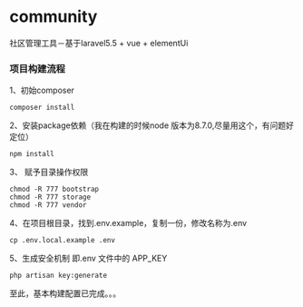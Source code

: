 # community
社区管理工具－基于laravel5.5 + vue + elementUi

### 项目构建流程

1、初始composer
```
composer install
```
2、安装package依赖（我在构建的时候node 版本为8.7.0,尽量用这个，有问题好定位）
```
npm install
```
3、 赋予目录操作权限
```
chmod -R 777 bootstrap
chmod -R 777 storage
chmod -R 777 vendor
```
4、在项目根目录，找到.env.example，复制一份，修改名称为.env
```
cp .env.local.example .env
```
5、生成安全机制 即.env 文件中的 APP_KEY
```
php artisan key:generate
```

至此，基本构建配置已完成。。。
